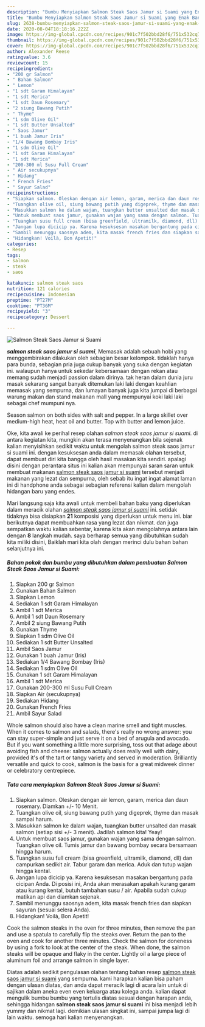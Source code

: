 ```yaml
---
description: "Bumbu Menyiapkan Salmon Steak Saos Jamur si Suami yang Enak Banget"
title: "Bumbu Menyiapkan Salmon Steak Saos Jamur si Suami yang Enak Banget"
slug: 2638-bumbu-menyiapkan-salmon-steak-saos-jamur-si-suami-yang-enak-banget
date: 2020-08-04T18:18:16.222Z
image: https://img-global.cpcdn.com/recipes/901c7f502bbd28f6/751x532cq70/salmon-steak-saos-jamur-si-suami-foto-resep-utama.jpg
thumbnail: https://img-global.cpcdn.com/recipes/901c7f502bbd28f6/751x532cq70/salmon-steak-saos-jamur-si-suami-foto-resep-utama.jpg
cover: https://img-global.cpcdn.com/recipes/901c7f502bbd28f6/751x532cq70/salmon-steak-saos-jamur-si-suami-foto-resep-utama.jpg
author: Alexander Reese
ratingvalue: 3.6
reviewcount: 15
recipeingredient:
- "200 gr Salmon"
- " Bahan Salmon"
- " Lemon"
- "1 sdt Garam Himalayan"
- "1 sdt Merica"
- "1 sdt Daun Rosemary"
- "2 siung Bawang Putih"
- " Thyme"
- "1 sdm Olive Oil"
- "1 sdt Butter Unsalted"
- " Saos Jamur"
- "1 buah Jamur Iris"
- "1/4 Bawang Bombay Iris"
- "1 sdm Olive Oil"
- "1 sdt Garam Himalayan"
- "1 sdt Merica"
- "200-300 ml Susu Full Cream"
- " Air secukupnya"
- " Hidang"
- " French Fries"
- " Sayur Salad"
recipeinstructions:
- "Siapkan salmon. Oleskan dengan air lemon, garam, merica dan daun rosemary. Diamkan +/- 10 Menit."
- "Tuangkan olive oil, siung bawang putih yang digeprek, thyme dan masak sampai harum."
- "Masukkan salmon ke dalam wajan, tuangkan butter unsalted dan masak salmon (setiap sisi +/- 3 menit). Jadilah salmon kita! Yeay!"
- "Untuk membuat saos jamur, gunakan wajan yang sama dengan salmon. Tuangkan olive oil. Tumis jamur dan bawang bombay secara bersamaan hingga harum."
- "Tuangkan susu full cream (bisa greenfield, ultramilk, diamond, dll) dan campurkan sedikit air. Tabur garam dan merica. Aduk dan tutup wajan hingga kental."
- "Jangan lupa dicicip ya. Karena kesuksesan masakan bergantung pada cicipan Anda. Di posisi ini, Anda akan merasakan apakah kurang garam atau kurang kental, butuh tambahan susu / air. Apabila sudah cukup matikan api dan diamkan sejenak."
- "Sambil menunggu saosnya adem, kita masak french fries dan siapkan sayuran (sesuai selera Anda)."
- "Hidangkan! Voilà, Bon Apetit!"
categories:
- Resep
tags:
- salmon
- steak
- saos

katakunci: salmon steak saos 
nutrition: 121 calories
recipecuisine: Indonesian
preptime: "PT27M"
cooktime: "PT36M"
recipeyield: "3"
recipecategory: Dessert

---
```



![Salmon Steak Saos Jamur si Suami](https://img-global.cpcdn.com/recipes/901c7f502bbd28f6/751x532cq70/salmon-steak-saos-jamur-si-suami-foto-resep-utama.jpg)

<b><i>salmon steak saos jamur si suami</i></b>, Memasak adalah sebuah hobi yang menggembirakan dilakukan oleh sebagian besar kelompok. tidaklah hanya para bunda, sebagian pria juga cukup banyak yang suka dengan kegiatan ini. walaupun hanya untuk sekedar kebersamaan dengan rekan atau memang sudah menjadi passion dalam dirinya. tak heran dalam dunia juru masak sekarang sangat banyak ditemukan laki laki dengan keahlian memasak yang sempurna, dan lumayan banyak juga kita jumpai di berbagai warung makan dan stand makanan mall yang mempunyai koki laki laki sebagai chef mumpuni nya.

Season salmon on both sides with salt and pepper. In a large skillet over medium-high heat, heat oil and butter. Top with butter and lemon juice.

Oke, kita awali ke perihal resep olahan <i>salmon steak saos jamur si suami</i>. di antara kegiatan kita, mungkin akan terasa menyenangkan bila sejenak kalian menyisihkan sedikit waktu untuk mengolah salmon steak saos jamur si suami ini. dengan kesuksesan anda dalam memasak olahan tersebut, dapat membuat diri kita bangga oleh hasil masakan kita sendiri. apalagi disini dengan perantara situs ini kalian akan mempunyai saran saran untuk membuat makanan <u>salmon steak saos jamur si suami</u> tersebut menjadi makanan yang lezat dan sempurna, oleh sebab itu ingat ingat alamat laman ini di handphone anda sebagai sebagian referensi kalian dalam mengolah hidangan baru yang endes.


Mari langsung saja kita awali untuk membeli bahan baku yang diperlukan dalam meracik olahan <u><i>salmon steak saos jamur si suami</i></u> ini. setidak tidaknya bisa disiapkan <b>21</b> komposisi yang diperlukan untuk menu ini. biar berikutnya dapat membuahkan rasa yang lezat dan nikmat. dan juga sempatkan waktu kalian sebentar, karena kita akan mengolahnya antara lain dengan <b>8</b> langkah mudah. saya berharap semua yang dibutuhkan sudah kita miliki disini, Baiklah mari kita olah dengan merinci dulu bahan bahan selanjutnya ini.

<!--inarticleads1-->

##### Bahan pokok dan bumbu yang dibutuhkan dalam pembuatan Salmon Steak Saos Jamur si Suami:

1. Siapkan 200 gr Salmon
1. Gunakan  Bahan Salmon
1. Siapkan  Lemon
1. Sediakan 1 sdt Garam Himalayan
1. Ambil 1 sdt Merica
1. Ambil 1 sdt Daun Rosemary
1. Ambil 2 siung Bawang Putih
1. Gunakan  Thyme
1. Siapkan 1 sdm Olive Oil
1. Sediakan 1 sdt Butter Unsalted
1. Ambil  Saos Jamur
1. Gunakan 1 buah Jamur (Iris)
1. Sediakan 1/4 Bawang Bombay (Iris)
1. Sediakan 1 sdm Olive Oil
1. Gunakan 1 sdt Garam Himalayan
1. Ambil 1 sdt Merica
1. Gunakan 200-300 ml Susu Full Cream
1. Siapkan  Air (secukupnya)
1. Sediakan  Hidang
1. Gunakan  French Fries
1. Ambil  Sayur Salad


Whole salmon should also have a clean marine smell and tight muscles. When it comes to salmon and salads, there&#39;s really no wrong answer: you can stay super-simple and just serve it on a bed of arugula and avocado. But if you want something a little more surprising, toss out that adage about avoiding fish and cheese: salmon actually does really well with dairy, provided it&#39;s of the tart or tangy variety and served in moderation. Brilliantly versatile and quick to cook, salmon is the basis for a great midweek dinner or celebratory centrepiece. 

<!--inarticleads2-->

##### Tata cara menyiapkan Salmon Steak Saos Jamur si Suami:

1. Siapkan salmon. Oleskan dengan air lemon, garam, merica dan daun rosemary. Diamkan +/- 10 Menit.
1. Tuangkan olive oil, siung bawang putih yang digeprek, thyme dan masak sampai harum.
1. Masukkan salmon ke dalam wajan, tuangkan butter unsalted dan masak salmon (setiap sisi +/- 3 menit). Jadilah salmon kita! Yeay!
1. Untuk membuat saos jamur, gunakan wajan yang sama dengan salmon. Tuangkan olive oil. Tumis jamur dan bawang bombay secara bersamaan hingga harum.
1. Tuangkan susu full cream (bisa greenfield, ultramilk, diamond, dll) dan campurkan sedikit air. Tabur garam dan merica. Aduk dan tutup wajan hingga kental.
1. Jangan lupa dicicip ya. Karena kesuksesan masakan bergantung pada cicipan Anda. Di posisi ini, Anda akan merasakan apakah kurang garam atau kurang kental, butuh tambahan susu / air. Apabila sudah cukup matikan api dan diamkan sejenak.
1. Sambil menunggu saosnya adem, kita masak french fries dan siapkan sayuran (sesuai selera Anda).
1. Hidangkan! Voilà, Bon Apetit!


Cook the salmon steaks in the oven for three minutes, then remove the pan and use a spatula to carefully flip the steaks over. Return the pan to the oven and cook for another three minutes. Check the salmon for doneness by using a fork to look at the center of the steak. When done, the salmon steaks will be opaque and flaky in the center. Lightly oil a large piece of aluminum foil and arrange salmon in single layer. 

Diatas adalah sedikit pengulasan olahan tentang bahan resep <u>salmon steak saos jamur si suami</u> yang sempurna. kami harapkan kalian bisa paham dengan ulasan diatas, dan anda dapat meracik lagi di acara lain untuk di sajikan dalam aneka even even keluarga atau kolega anda. kalian dapat mengulik bumbu bumbu yang tertulis diatas sesuai dengan harapan anda, sehingga hidangan <b>salmon steak saos jamur si suami</b> ini bisa menjadi lebih yummy dan nikmat lagi. demikian ulasan singkat ini, sampai jumpa lagi di lain waktu. semoga hari kalian menyenangkan.
